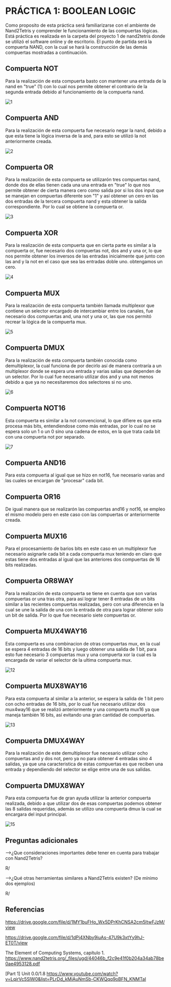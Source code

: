 # PRÁCTICA 1: BOOLEAN LOGIC

Como proposito de esta práctica será familiarizarse con el ambiente de Nand2Tetris y comprender le funcionamiento de las compuertas lógicas.
Está práctica es realizada en la carpeta del proyecto 1 de nand2tetris donde se utilizó el software online y de escritorio. El punto de partida será la compuerta NAND, con la cual se hará la construcción de las demás compuertas mostradas a continuación.

## Compuerta NOT
Para la realización de esta compuerta basto con mantener una entrada de la nand en "true" (1) con lo cual nos permite obtener el contrario de la segunda entrada debido al funcionamiento de la compuerta nand.

![1](https://github.com/JxxnDx/Grupo-MVidia/blob/main/Pr%C3%A1ctica%201/img2/1.jpeg)

## Compuerta AND
Para la realización de esta compuerta fue necesario negar la nand, debido a que esta tiene la lógica inversa de la and, para esto se utilizó la not anteriormente creada.

![2](https://github.com/JxxnDx/Grupo-MVidia/blob/main/Pr%C3%A1ctica%201/img2/2.jpeg)

## Compuerta OR
Para la realización de esta compuerta se utilizarón tres compuertas nand, donde dos de ellas tienen cada una una entrada en "true" lo que nos permite obtener de cierta manera cero como salida por si los dos input que se manejan 
en compuertas diferente son "1" y así obtener un cero en las dos entradas de la tercera compuerta nand y esta obtener la salida correspondiente. Por lo cual se obtiene la compuerta or.

![3](https://github.com/JxxnDx/Grupo-MVidia/blob/main/Pr%C3%A1ctica%201/img2/3.jpeg)

## Compuerta XOR
Para la realización de esta compuerta que en cierta parte es similar a la compuerta or, fue necesario dos compuertas not, dos and y una or, lo que nos permite obtener los inversos de las entradas inicialmente que junto con las and y la not en el caso que sea las entradas doble uno. obtengamos un cero.

![4](https://github.com/JxxnDx/Grupo-MVidia/blob/main/Pr%C3%A1ctica%201/img2/4.jpeg)

## Compuerta MUX
Para la realización de esta compuerta también llamada multiplexor que contiene un selector encargado de intercambiar entre los canales, fue necesario dos compuertas and, una not y una or, las que nos permitó recrear la lógica de la compuerta mux.

![5](https://github.com/JxxnDx/Grupo-MVidia/blob/main/Pr%C3%A1ctica%201/img2/5.jpeg)

## Compuerta DMUX
Para la realización de esta compuerta también conocida como demultiplexor, la cual funciona de por decirlo así de manera contraría a un multiplexor donde se espera una entrada y varias salias que dependen de un selector. Por lo cual fue necesario utilizar dos and y una not menos debido a que ya no necesitaremos dos selectores si no uno.

![6](https://github.com/JxxnDx/Grupo-MVidia/blob/main/Pr%C3%A1ctica%201/img2/6.jpeg)

## Compuerta NOT16
Esta compuerta es similar a la not convencional, lo que difiere es que esta procesa más bits, entendiendose como más entradas, por lo cual no se espera solo un 1 o un 0 sino una cadena de estos, en la que trata cada bit con una compuerta not por separado.

![7](https://github.com/JxxnDx/Grupo-MVidia/blob/main/Pr%C3%A1ctica%201/img2/7.jpeg)


## Compuerta AND16
Para esta compuerta al igual que se hizo en not16, fue necesario varias and las cuales se encargan de "procesar" cada bit.

## Compuerta OR16
De igual manera que se realizarón las compuertas and16 y not16, se empleo el mismo modelo pero en este caso con las compuertas or anteriormente creada.

## Compuerta MUX16
Para el procesamiento de barios bits en este caso en un multiplexor fue necesario asignarle cada bit a cada compuerta mux teniendo en claro que estas tiene dos entradas al igual que las anteriores dos compuertas de 16 bits realizadas.

## Compuerta OR8WAY
Para la realización de esta compuerta se tiene en cuenta que son varias compuertas or una tras otra, para así lograr tener 8 entradas de un bits similar a las recientes compuertas realizadas, pero con una diferencia en la cual se une la salida de una con la entrada de otra para lograr obtener solo un bit de salida. Por lo que fue necesario siete compuertas or.

## Compuerta MUX4WAY16
Esta compuerta es una combinacion de otras compuertas mux, en la cual se espera 4 entradas de 16 bits y luego obtener una salida de 1 bit, para esto fue necesario 3 compuertas mux y una compuerta xor la cual es la encargada de variar el selector de la ultima compuerta mux.

![12](https://github.com/JxxnDx/Grupo-MVidia/blob/main/Pr%C3%A1ctica%201/img2/12.jpeg)


## Compuerta MUX8WAY16
Para esta compuerta al similar a la anterior, se espera la salida de 1 bit pero con ocho entradas de 16 bits, por lo cual fue necesario utilizar dos mux4way16 que se realizó anteriormente y una compuerta mux16 ya que maneja también 16 bits, así evitando una gran cantidad de compuertas.

![13](https://github.com/JxxnDx/Grupo-MVidia/blob/main/Pr%C3%A1ctica%201/img2/13.jpeg)

## Compuerta DMUX4WAY
Para la realización de este demultiplexor fue necesario utilizar ocho compuertas and y dos not, pero ya no para obtener 4 entradas sino 4 salidas, ya que una caracteristica de estas compuertas es que reciben una entrada y dependiendo del selector se elige entre una de sus salidas.

## Compuerta DMUX8WAY
Para esta compuerta fue de gran ayuda utilizar la anterior compuerta realizada, debido a que utilizar dos de esas compuertas podemos obtener las 8 salidas requeridas, además se utilizo una compuerta dmux la cual se encargara del input principal.

![15](https://github.com/JxxnDx/Grupo-MVidia/blob/main/Pr%C3%A1ctica%201/img2/15.jpeg)

## Preguntas adicionales
-->¿Que consideraciones importantes debe tener en cuenta para trabajar con Nand2Tetris?

R/

-->¿Qué otras herramientas similares a Nand2Tetris existen? (De mínimo dos ejemplos)

R/



## Referencias

https://drive.google.com/file/d/1MY1buFHo_Wx5DPrKhCNSA2cm5ltwFJzM/view

https://drive.google.com/file/d/1dPj4XNby9iuAs-47U9k3xtYy9hJ-ET0T/view

The Element of Computing Systems, capítulo 1. https://www.nand2tetris.org/_files/ugd/44046b_f2c9e41f0b204a34ab78be0ae4953128.pdf

[Part 1] Unit 0.0/1.8 https://www.youtube.com/watch?v=LqirVc5SlW0&list=PLrDd_kMiAuNmSb-CKWQqq9oBFN_KNMTaI 
